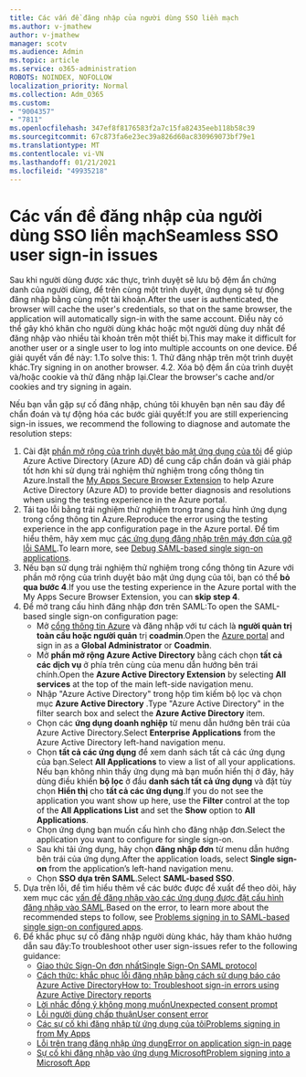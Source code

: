 ```yaml
---
title: Các vấn đề đăng nhập của người dùng SSO liền mạch
ms.author: v-jmathew
author: v-jmathew
manager: scotv
ms.audience: Admin
ms.topic: article
ms.service: o365-administration
ROBOTS: NOINDEX, NOFOLLOW
localization_priority: Normal
ms.collection: Adm_O365
ms.custom:
- "9004357"
- "7811"
ms.openlocfilehash: 347ef8f8176583f2a7c15fa82435eeb118b58c39
ms.sourcegitcommit: 67c873fa6e23ec39a826d60ac830969073bf79e1
ms.translationtype: MT
ms.contentlocale: vi-VN
ms.lasthandoff: 01/21/2021
ms.locfileid: "49935218"
---
```

# <a name="seamless-sso-user-sign-in-issues"></a><span data-ttu-id="864a4-102">Các vấn đề đăng nhập của người dùng SSO liền mạch</span><span class="sxs-lookup"><span data-stu-id="864a4-102">Seamless SSO user sign-in issues</span></span>

<span data-ttu-id="864a4-103">Sau khi người dùng được xác thực, trình duyệt sẽ lưu bộ đệm ẩn chứng danh của người dùng, để trên cùng một trình duyệt, ứng dụng sẽ tự động đăng nhập bằng cùng một tài khoản.</span><span class="sxs-lookup"><span data-stu-id="864a4-103">After the user is authenticated, the browser will cache the user's credentials, so that on the same browser, the application will automatically sign-in with the same account.</span></span> <span data-ttu-id="864a4-104">Điều này có thể gây khó khăn cho người dùng khác hoặc một người dùng duy nhất để đăng nhập vào nhiều tài khoản trên một thiết bị.</span><span class="sxs-lookup"><span data-stu-id="864a4-104">This may make it difficult for another user or a single user to log into multiple accounts on one device.</span></span> <span data-ttu-id="864a4-105">Để giải quyết vấn đề này: 1.</span><span class="sxs-lookup"><span data-stu-id="864a4-105">To solve this: 1.</span></span> <span data-ttu-id="864a4-106">Thử đăng nhập trên một trình duyệt khác.</span><span class="sxs-lookup"><span data-stu-id="864a4-106">Try signing in on another browser.</span></span> <span data-ttu-id="864a4-107">4.</span><span class="sxs-lookup"><span data-stu-id="864a4-107">2.</span></span> <span data-ttu-id="864a4-108">Xóa bộ đệm ẩn của trình duyệt và/hoặc cookie và thử đăng nhập lại.</span><span class="sxs-lookup"><span data-stu-id="864a4-108">Clear the browser's cache and/or cookies and try signing in again.</span></span>

<span data-ttu-id="864a4-109">Nếu bạn vẫn gặp sự cố đăng nhập, chúng tôi khuyên bạn nên sau đây để chẩn đoán và tự động hóa các bước giải quyết:</span><span class="sxs-lookup"><span data-stu-id="864a4-109">If you are still experiencing sign-in issues, we recommend the following to diagnose and automate the resolution steps:</span></span>

1. <span data-ttu-id="864a4-110">Cài đặt [phần mở rộng của trình duyệt bảo mật ứng dụng của tôi](https://docs.microsoft.com/azure/active-directory/manage-apps/access-panel-extension-problem-installing) để giúp Azure Active Directory (Azure AD) để cung cấp chẩn đoán và giải pháp tốt hơn khi sử dụng trải nghiệm thử nghiệm trong cổng thông tin Azure.</span><span class="sxs-lookup"><span data-stu-id="864a4-110">Install the [My Apps Secure Browser Extension](https://docs.microsoft.com/azure/active-directory/manage-apps/access-panel-extension-problem-installing) to help Azure Active Directory (Azure AD) to provide better diagnosis and resolutions when using the testing experience in the Azure portal.</span></span>
2. <span data-ttu-id="864a4-111">Tái tạo lỗi bằng trải nghiệm thử nghiệm trong trang cấu hình ứng dụng trong cổng thông tin Azure.</span><span class="sxs-lookup"><span data-stu-id="864a4-111">Reproduce the error using the testing experience in the app configuration page in the Azure portal.</span></span> <span data-ttu-id="864a4-112">Để tìm hiểu thêm, hãy xem mục [các ứng dụng đăng nhập trên máy đơn của gỡ lỗi SAML](https://docs.microsoft.com/azure/active-directory/azuread-dev/howto-v1-debug-saml-sso-issues).</span><span class="sxs-lookup"><span data-stu-id="864a4-112">To learn more, see [Debug SAML-based single sign-on applications](https://docs.microsoft.com/azure/active-directory/azuread-dev/howto-v1-debug-saml-sso-issues).</span></span>
3. <span data-ttu-id="864a4-113">Nếu bạn sử dụng trải nghiệm thử nghiệm trong cổng thông tin Azure với phần mở rộng của trình duyệt bảo mật ứng dụng của tôi, bạn có thể **bỏ qua bước 4**.</span><span class="sxs-lookup"><span data-stu-id="864a4-113">If you use the testing experience in the Azure portal with the My Apps Secure Browser Extension, you can **skip step 4**.</span></span>
4. <span data-ttu-id="864a4-114">Để mở trang cấu hình đăng nhập đơn trên SAML:</span><span class="sxs-lookup"><span data-stu-id="864a4-114">To open the SAML-based single sign-on configuration page:</span></span>
    - <span data-ttu-id="864a4-115">Mở [cổng thông tin Azure](https://portal.azure.com/) và đăng nhập với tư cách là **người quản trị toàn cầu hoặc người quản** trị **coadmin**.</span><span class="sxs-lookup"><span data-stu-id="864a4-115">Open the [Azure portal](https://portal.azure.com/) and sign in as a **Global Administrator** or **Coadmin**.</span></span>
    - <span data-ttu-id="864a4-116">Mở **phần mở rộng Azure Active Directory** bằng cách chọn **tất cả các dịch vụ** ở phía trên cùng của menu dẫn hướng bên trái chính.</span><span class="sxs-lookup"><span data-stu-id="864a4-116">Open the **Azure Active Directory Extension** by selecting **All services** at the top of the main left-side navigation menu.</span></span>
    - <span data-ttu-id="864a4-117">Nhập "Azure Active Directory" trong hộp tìm kiếm bộ lọc và chọn mục **Azure Active Directory** .</span><span class="sxs-lookup"><span data-stu-id="864a4-117">Type "Azure Active Directory" in the filter search box and select the **Azure Active Directory** item.</span></span>
    - <span data-ttu-id="864a4-118">Chọn các **ứng dụng doanh nghiệp** từ menu dẫn hướng bên trái của Azure Active Directory.</span><span class="sxs-lookup"><span data-stu-id="864a4-118">Select **Enterprise Applications** from the Azure Active Directory left-hand navigation menu.</span></span>
    - <span data-ttu-id="864a4-119">Chọn **tất cả các ứng dụng** để xem danh sách tất cả các ứng dụng của bạn.</span><span class="sxs-lookup"><span data-stu-id="864a4-119">Select **All Applications** to view a list of all your applications.</span></span> <span data-ttu-id="864a4-120">Nếu bạn không nhìn thấy ứng dụng mà bạn muốn hiển thị ở đây, hãy dùng điều khiển **bộ lọc** ở đầu **danh sách tất cả ứng dụng** và đặt tùy chọn **Hiển thị** cho **tất cả các ứng dụng**.</span><span class="sxs-lookup"><span data-stu-id="864a4-120">If you do not see the application you want show up here, use the **Filter** control at the top of the **All Applications List** and set the **Show** option to **All Applications**.</span></span>
    - <span data-ttu-id="864a4-121">Chọn ứng dụng bạn muốn cấu hình cho đăng nhập đơn.</span><span class="sxs-lookup"><span data-stu-id="864a4-121">Select the application you want to configure for single sign-on.</span></span>
    - <span data-ttu-id="864a4-122">Sau khi tải ứng dụng, hãy chọn **đăng nhập đơn** từ menu dẫn hướng bên trái của ứng dụng.</span><span class="sxs-lookup"><span data-stu-id="864a4-122">After the application loads, select **Single sign-on** from the application’s left-hand navigation menu.</span></span>
    - <span data-ttu-id="864a4-123">Chọn **SSO dựa trên SAML**.</span><span class="sxs-lookup"><span data-stu-id="864a4-123">Select **SAML-based SSO**.</span></span>
5. <span data-ttu-id="864a4-124">Dựa trên lỗi, để tìm hiểu thêm về các bước được đề xuất để theo dõi, hãy xem mục các [vấn đề đăng nhập vào các ứng dụng được đặt cấu hình đăng nhập vào SAML](https://docs.microsoft.com/azure/active-directory/manage-apps/application-sign-in-problem-federated-sso-gallery#application-not-found-in-directory).</span><span class="sxs-lookup"><span data-stu-id="864a4-124">Based on the error, to learn more about the recommended steps to follow, see [Problems signing in to SAML-based single sign-on configured apps](https://docs.microsoft.com/azure/active-directory/manage-apps/application-sign-in-problem-federated-sso-gallery#application-not-found-in-directory).</span></span>
6. <span data-ttu-id="864a4-125">Để khắc phục sự cố đăng nhập người dùng khác, hãy tham khảo hướng dẫn sau đây:</span><span class="sxs-lookup"><span data-stu-id="864a4-125">To troubleshoot other user sign-issues refer to the following guidance:</span></span>
    - [<span data-ttu-id="864a4-126">Giao thức Sign-On đơn nhất</span><span class="sxs-lookup"><span data-stu-id="864a4-126">Single Sign-On SAML protocol</span></span>](https://docs.microsoft.com/azure/active-directory/develop/single-sign-on-saml-protocol)
    - [<span data-ttu-id="864a4-127">Cách thức: khắc phục lỗi đăng nhập bằng cách sử dụng báo cáo Azure Active Directory</span><span class="sxs-lookup"><span data-stu-id="864a4-127">How to: Troubleshoot sign-in errors using Azure Active Directory reports</span></span>](https://docs.microsoft.com/azure/active-directory/reports-monitoring/howto-troubleshoot-sign-in-errors)
    - [<span data-ttu-id="864a4-128">Lời nhắc đồng ý không mong muốn</span><span class="sxs-lookup"><span data-stu-id="864a4-128">Unexpected consent prompt</span></span>](https://docs.microsoft.com/azure/active-directory/manage-apps/application-sign-in-unexpected-user-consent-prompt)
    - [<span data-ttu-id="864a4-129">Lỗi người dùng chấp thuận</span><span class="sxs-lookup"><span data-stu-id="864a4-129">User consent error</span></span>](https://docs.microsoft.com/azure/active-directory/manage-apps/application-sign-in-unexpected-user-consent-error)
    - [<span data-ttu-id="864a4-130">Các sự cố khi đăng nhập từ ứng dụng của tôi</span><span class="sxs-lookup"><span data-stu-id="864a4-130">Problems signing in from My Apps</span></span>](https://docs.microsoft.com/azure/active-directory/manage-apps/application-sign-in-other-problem-access-panel)
    - [<span data-ttu-id="864a4-131">Lỗi trên trang đăng nhập ứng dụng</span><span class="sxs-lookup"><span data-stu-id="864a4-131">Error on application sign-in page</span></span>](https://docs.microsoft.com/azure/active-directory/manage-apps/application-sign-in-problem-application-error)
    - [<span data-ttu-id="864a4-132">Sự cố khi đăng nhập vào ứng dụng Microsoft</span><span class="sxs-lookup"><span data-stu-id="864a4-132">Problem signing into a Microsoft App</span></span>](https://docs.microsoft.com/azure/active-directory/manage-apps/application-sign-in-problem-first-party-microsoft)
